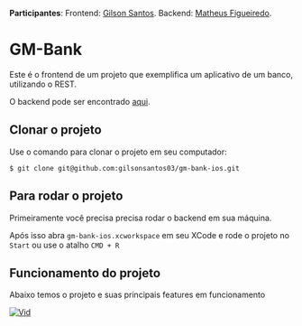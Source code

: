 **Participantes**: Frontend: [Gilson Santos](https://github.com/gilsonsantos03). Backend: [Matheus Figueiredo](https://github.com/matheusF23).

# GM-Bank

Este é o frontend de um projeto que exemplifica um aplicativo de um banco, utilizando o REST.

O backend pode ser encontrado [aqui](https://github.com/matheusF23/gm-bank).

## Clonar o projeto

Use o comando para clonar o projeto em seu computador:

```
$ git clone git@github.com:gilsonsantos03/gm-bank-ios.git
```

## Para rodar o projeto

Primeiramente você precisa precisa rodar o backend em sua máquina.

Após isso abra `gm-bank-ios.xcworkspace` em seu XCode e rode o projeto no `Start` ou use o atalho `CMD + R`

## Funcionamento do projeto

Abaixo temos o projeto e suas principais features em funcionamento

[![Vid](https://img.youtube.com/vi/rgGuiRHNjHI/0.jpg)](https://www.youtube.com/watch?v=rgGuiRHNjHI)